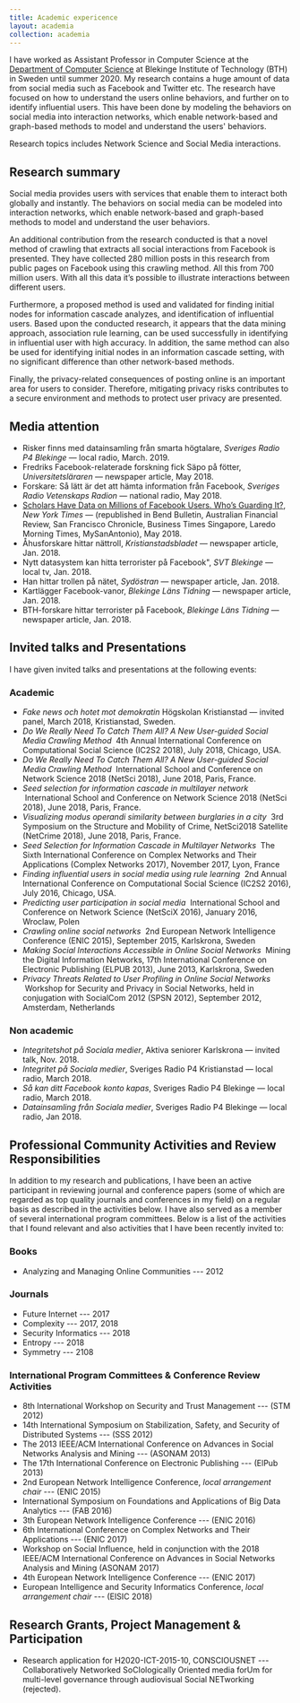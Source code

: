 ```yaml
---
title: Academic expericence
layout: academia
collection: academia
---
```


I have worked as Assistant Professor in Computer Science at the [Department of Computer Science](https://www.bth.se/eng/about-bth/organisation/faculty-of-computing/dida/) at Blekinge Institute of Technology (BTH) in Sweden until summer 2020. My research contains a huge amount of data from social media such as Facebook and Twitter etc. The research have focused on how to understand the users online behaviors, and further on to identify influential users. This have been done by modeling the behaviors on social media into interaction networks, which enable network-based and graph-based methods to model and understand the users' behaviors.

Research topics includes Network Science and Social Media interactions.

## Research summary

Social media provides users with services that enable them to interact both globally and instantly. The behaviors on social media can be modeled into interaction networks, which enable network-based and graph-based methods to model and understand the user behaviors.

An additional contribution from the research conducted is that a novel method of crawling that extracts all social interactions from Facebook is presented. They have collected 280 million posts in this research from public pages on Facebook using this crawling method. All this from 700 million users. With all this data it’s possible to illustrate interactions between different users.

Furthermore, a proposed method is used and validated for finding initial nodes for information cascade analyzes, and identification of influential users. Based upon the conducted research, it appears that the data mining approach, association rule learning, can be used successfully in identifying in influential user with high accuracy. In addition, the same method can also be used for identifying initial nodes in an information cascade setting, with no significant difference than other network-based methods.

Finally, the privacy-related consequences of posting online is an important area for users to consider. Therefore, mitigating privacy risks contributes to a secure environment and methods to protect user privacy are presented.

<!-- # News
---
* March '18: [Teaching](teaching.html) database tehniques.
* June '18: Attended to NetSci 2018 in Paris
* Jul '18: Attended to IC2S2 2018 in Chicago
* March '18: [Teaching](teaching.html) database tehniques. -->

## Media attention

* Risker finns med datainsamling från smarta högtalare, *Sveriges Radio P4 Blekinge* — local radio, March. 2019.
* Fredriks Facebook-relaterade forskning fick Säpo på fötter, *Universitetsläraren* — newspaper article, May 2018.
* Forskare: Så lätt är det att hämta information från Facebook, *Sveriges Radio Vetenskaps Radion* — national radio, May 2018.
* [Scholars Have Data on Millions of Facebook Users. Who’s Guarding It?](https://www.nytimes.com/2018/05/06/technology/facebook-information-data-sets-academics.html), *New York Times* — (republished in Bend Bulletin, Australian Financial Review, San Francisco Chronicle, Business Times Singapore, Laredo Morning Times, MySanAntonio), May 2018.
* Åhusforskare hittar nättroll, *Kristianstadsbladet* — newspaper article, Jan. 2018.
* Nytt datasystem kan hitta terrorister på Facebook", *SVT Blekinge* — local tv, Jan. 2018.
* Han hittar trollen på nätet, *Sydöstran* — newspaper article, Jan. 2018.
* Kartlägger Facebook-vanor, *Blekinge Läns Tidning* — newspaper article, Jan. 2018.
* BTH-forskare hittar terrorister på Facebook, *Blekinge Läns Tidning* — newspaper article, Jan. 2018.

<!-- * *BTH-forskare har kartlagt radikalisering - samlat in 35 miljarder gillamarkeringar,  Jan. 2018.
* newspaper article,”BTH-forskning ska hitta radikaliserade” • Sydöstran Jan. 2018.  -->

## Invited talks and Presentations

<!-- * "Datainsamling från Sociala medier", Jan, Sveriges Radio P4 Blekinge
* "Integritet på Sociala medier", 22/3, Sveriges Radio P4 Kristianstad
* "Så kan ditt Facebook konto kapas", 10/4, Sveriges Radio P4 Blekinge
* "Fake news och hotet mot demokratin", 11/4, paneldebatt, Högskolan Kristianstad
* "Integritetshot på Sociala medier", 16/11, Aktiva seniorer Karlskrona
--- -->
I have given invited talks and presentations at the following events:

### Academic

* *Fake news och hotet mot demokratin* Högskolan Kristianstad — invited panel, March 2018, Kristianstad, Sweden.
* *Do We Really Need To Catch Them All? A New User-guided Social Media
  Crawling Method*  4th Annual International Conference on
  Computational Social Science (IC2S2 2018), July 2018, Chicago, USA.
* *Do We Really Need To Catch Them All? A New User-guided Social Media
  Crawling Method*  International School and Conference on Network
  Science 2018 (NetSci 2018), June 2018, Paris, France.
* *Seed selection for information cascade in multilayer network*
   International School and Conference on Network Science 2018 (NetSci
  2018), June 2018, Paris, France.
* *Visualizing modus operandi similarity between burglaries in a city*
   3rd Symposium on the Structure and Mobility of Crime, NetSci2018
  Satellite (NetCrime 2018), June 2018, Paris, France.
* *Seed Selection for Information Cascade in Multilayer Networks*  The
  Sixth International Conference on Complex Networks and Their
  Applications (Complex Networks 2017), November 2017, Lyon, France
* *Finding influential users in social media using rule learning*  2nd
  Annual International Conference on Computational Social Science
  (IC2S2 2016), July 2016, Chicago, USA.
* *Predicting user participation in social media*  International
  School and Conference on Network Science (NetSciX 2016), January
  2016, Wroclaw, Polen
* *Crawling online social networks*  2nd European Network Intelligence
  Conference (ENIC 2015), September 2015, Karlskrona, Sweden
* *Making Social Interactions Accessible in Online Social Networks*
   Mining the Digital Information Networks, 17th International
  Conference on Electronic Publishing (ELPUB 2013), June 2013,
  Karlskrona, Sweden
* *Privacy Threats Related to User Profiling in Online Social
   Networks*  Workshop for Security and Privacy in Social Networks,
   held in conjugation with SocialCom 2012 (SPSN 2012), September 2012,
   Amsterdam, Netherlands

### Non academic

* *Integritetshot på Sociala medier*, Aktiva seniorer Karlskrona — invited talk, Nov. 2018.
* *Integritet på Sociala medier*, Sveriges Radio P4 Kristianstad — local radio, March 2018.
* *Så kan ditt Facebook konto kapas*, Sveriges Radio P4 Blekinge — local radio, March 2018.
* *Datainsamling från Sociala medier*, Sveriges Radio P4 Blekinge — local radio, Jan 2018.

<!-- # Organizing / PC / other -->
## Professional Community Activities and Review Responsibilities

In addition to my research and publications, I have been an active participant in reviewing journal and conference papers (some of which are regarded as top quality journals and conferences in my field) on a regular basis as described in the activities below. I have also served as a member of several international program committees.
Below is a list of the activities that I found relevant and also activities that I have been recently invited to:

### Books

* Analyzing and Managing Online Communities --- 2012

### Journals

* Future Internet --- 2017
* Complexity --- 2017, 2018
* Security Informatics --- 2018
* Entropy --- 2018
* Symmetry --- 2108

### International Program Committees & Conference Review Activities

* 8th International Workshop on Security and Trust Management ---
  (STM 2012)
* 14th International Symposium on Stabilization, Safety, and Security
  of Distributed Systems --- (SSS 2012)
* The 2013 IEEE/ACM International Conference on Advances in Social
  Networks Analysis and Mining --- (ASONAM 2013)
* The 17th International Conference on Electronic Publishing ---
  (ElPub 2013)
* 2nd European Network Intelligence Conference, *local arrangement
  chair* --- (ENIC 2015)
* International Symposium on Foundations and Applications of Big Data
  Analytics --- (FAB 2016)
* 3th European Network Intelligence Conference --- (ENIC 2016)
* 6th International Conference on Complex Networks and Their
  Applications --- (ENIC 2017)
* Workshop on Social Influence, held in conjunction with the 2018
  IEEE/ACM International Conference on Advances in Social Networks
  Analysis and Mining (ASONAM 2017)
* 4th European Network Intelligence Conference --- (ENIC 2017)
* European Intelligence and Security Informatics Conference, *local
  arrangement chair* --- (EISIC 2018)

## Research Grants, Project Management & Participation

* Research application for H2020-ICT-2015-10, CONSCIOUSNET --- Collaboratively Networked SoCIologically Oriented media forUm for multi-level governance through audiovisual Social NETworking (rejected).

